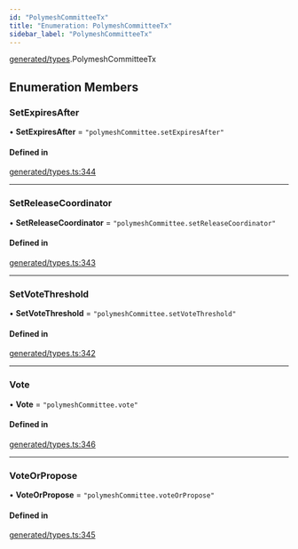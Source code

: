 ```yaml
---
id: "PolymeshCommitteeTx"
title: "Enumeration: PolymeshCommitteeTx"
sidebar_label: "PolymeshCommitteeTx"
---
```


[generated/types](../../../../modules/Generated/Types/Types.md).PolymeshCommitteeTx

## Enumeration Members

### SetExpiresAfter

• **SetExpiresAfter** = ``"polymeshCommittee.setExpiresAfter"``

#### Defined in

[generated/types.ts:344](https://github.com/PolymeshAssociation/polymesh-sdk/blob/5a778578/src/generated/types.ts#L344)

___

### SetReleaseCoordinator

• **SetReleaseCoordinator** = ``"polymeshCommittee.setReleaseCoordinator"``

#### Defined in

[generated/types.ts:343](https://github.com/PolymeshAssociation/polymesh-sdk/blob/5a778578/src/generated/types.ts#L343)

___

### SetVoteThreshold

• **SetVoteThreshold** = ``"polymeshCommittee.setVoteThreshold"``

#### Defined in

[generated/types.ts:342](https://github.com/PolymeshAssociation/polymesh-sdk/blob/5a778578/src/generated/types.ts#L342)

___

### Vote

• **Vote** = ``"polymeshCommittee.vote"``

#### Defined in

[generated/types.ts:346](https://github.com/PolymeshAssociation/polymesh-sdk/blob/5a778578/src/generated/types.ts#L346)

___

### VoteOrPropose

• **VoteOrPropose** = ``"polymeshCommittee.voteOrPropose"``

#### Defined in

[generated/types.ts:345](https://github.com/PolymeshAssociation/polymesh-sdk/blob/5a778578/src/generated/types.ts#L345)
